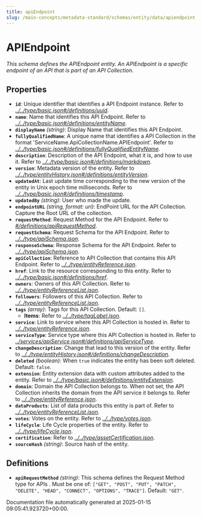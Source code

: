 ```yaml
---
title: apiEndpoint
slug: /main-concepts/metadata-standard/schemas/entity/data/apiendpoint
---
```


# APIEndpoint

*This schema defines the APIEndpoint entity. An APIEndpoint is a specific endpoint of an API that is part of an API Collection.*

## Properties

- **`id`**: Unique identifier that identifies a API Endpoint instance. Refer to *[../../type/basic.json#/definitions/uuid](#/../type/basic.json#/definitions/uuid)*.
- **`name`**: Name that identifies this API Endpoint. Refer to *[../../type/basic.json#/definitions/entityName](#/../type/basic.json#/definitions/entityName)*.
- **`displayName`** *(string)*: Display Name that identifies this API Endpoint.
- **`fullyQualifiedName`**: A unique name that identifies a API Collection in the format 'ServiceName.ApiCollectionName.APIEndpoint'. Refer to *[../../type/basic.json#/definitions/fullyQualifiedEntityName](#/../type/basic.json#/definitions/fullyQualifiedEntityName)*.
- **`description`**: Description of the API Endpoint, what it is, and how to use it. Refer to *[../../type/basic.json#/definitions/markdown](#/../type/basic.json#/definitions/markdown)*.
- **`version`**: Metadata version of the entity. Refer to *[../../type/entityHistory.json#/definitions/entityVersion](#/../type/entityHistory.json#/definitions/entityVersion)*.
- **`updatedAt`**: Last update time corresponding to the new version of the entity in Unix epoch time milliseconds. Refer to *[../../type/basic.json#/definitions/timestamp](#/../type/basic.json#/definitions/timestamp)*.
- **`updatedBy`** *(string)*: User who made the update.
- **`endpointURL`** *(string, format: uri)*: EndPoint URL for the API Collection. Capture the Root URL of the collection.
- **`requestMethod`**: Request Method for the API Endpoint. Refer to *[#/definitions/apiRequestMethod](#definitions/apiRequestMethod)*.
- **`requestSchema`**: Request Schema for the API Endpoint. Refer to *[../../type/apiSchema.json](#/../type/apiSchema.json)*.
- **`responseSchema`**: Response Schema for the API Endpoint. Refer to *[../../type/apiSchema.json](#/../type/apiSchema.json)*.
- **`apiCollection`**: Reference to API Collection that contains this API Endpoint. Refer to *[../../type/entityReference.json](#/../type/entityReference.json)*.
- **`href`**: Link to the resource corresponding to this entity. Refer to *[../../type/basic.json#/definitions/href](#/../type/basic.json#/definitions/href)*.
- **`owners`**: Owners of this API Collection. Refer to *[../../type/entityReferenceList.json](#/../type/entityReferenceList.json)*.
- **`followers`**: Followers of this API Collection. Refer to *[../../type/entityReferenceList.json](#/../type/entityReferenceList.json)*.
- **`tags`** *(array)*: Tags for this API Collection. Default: `[]`.
  - **Items**: Refer to *[../../type/tagLabel.json](#/../type/tagLabel.json)*.
- **`service`**: Link to service where this API Collection is hosted in. Refer to *[../../type/entityReference.json](#/../type/entityReference.json)*.
- **`serviceType`**: Service type where this API Collection is hosted in. Refer to *[../services/apiService.json#/definitions/apiServiceType](#/services/apiService.json#/definitions/apiServiceType)*.
- **`changeDescription`**: Change that lead to this version of the entity. Refer to *[../../type/entityHistory.json#/definitions/changeDescription](#/../type/entityHistory.json#/definitions/changeDescription)*.
- **`deleted`** *(boolean)*: When `true` indicates the entity has been soft deleted. Default: `false`.
- **`extension`**: Entity extension data with custom attributes added to the entity. Refer to *[../../type/basic.json#/definitions/entityExtension](#/../type/basic.json#/definitions/entityExtension)*.
- **`domain`**: Domain the API Collection belongs to. When not set, the API Collection inherits the domain from the API service it belongs to. Refer to *[../../type/entityReference.json](#/../type/entityReference.json)*.
- **`dataProducts`**: List of data products this entity is part of. Refer to *[../../type/entityReferenceList.json](#/../type/entityReferenceList.json)*.
- **`votes`**: Votes on the entity. Refer to *[../../type/votes.json](#/../type/votes.json)*.
- **`lifeCycle`**: Life Cycle properties of the entity. Refer to *[../../type/lifeCycle.json](#/../type/lifeCycle.json)*.
- **`certification`**: Refer to *[../../type/assetCertification.json](#/../type/assetCertification.json)*.
- **`sourceHash`** *(string)*: Source hash of the entity.
## Definitions

- **`apiRequestMethod`** *(string)*: This schema defines the Request Method type for APIs . Must be one of: `["GET", "POST", "PUT", "PATCH", "DELETE", "HEAD", "CONNECT", "OPTIONS", "TRACE"]`. Default: `"GET"`.


Documentation file automatically generated at 2025-01-15 09:05:41.923720+00:00.
